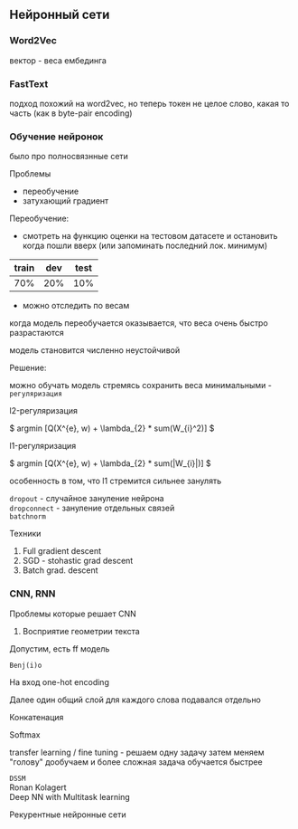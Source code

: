 
## Нейронный сети
###  Word2Vec

вектор - веса ембединга

### FastText

подход похожий на word2vec, но теперь токен не целое слово, какая то часть (как в byte-pair encoding)

### Обучение нейронок

было про полносвязнные сети

Проблемы
* переобучение
* затухающий градиент

Переобучение:
* смотреть на функцию оценки на тестовом датасете и остановить когда пошли вверх (или запоминать последний лок. минимум)

| train | dev | test |
| --- | --- | --- |
| 70% | 20% | 10% |

* можно отследить по весам

когда модель переобучается оказывается, что веса очень быстро разрастаются

модель становится численно неустойчивой

Решение:

можно обучать модель стремясь  сохранить веса минимальными - `регуляризация`

l2-регуляризация

$ argmin [Q(X^{e}, w) + \lambda_{2} * sum(W_{i}^2)] $

l1-регуляризация

$ argmin [Q(X^{e}, w) + \lambda_{2} * sum(|W_{i}|)] $

особенность в том, что l1 стремится сильнее занулять

`dropout` - случайное зануление нейрона \
`dropconnect` - зануление отдельных связей \
`batchnorm` 

Техники
1. Full gradient descent
2. SGD - stohastic grad descent
3. Batch grad. descent

### CNN, RNN

Проблемы которые решает CNN

1. Восприятие геометрии текста 

Допустим, есть ff модель

`Benj(i)o`

На вход one-hot encoding

Далее один общий слой для каждого слова подавался  отдельно

Конкатенация

Softmax

transfer learning / fine tuning - решаем одну задачу затем меняем "голову" дообучаем и более сложная задача обучается быстрее

`DSSM` \
Ronan Kolagert \
Deep NN with Multitask learning

Рекурентные нейронные сети



